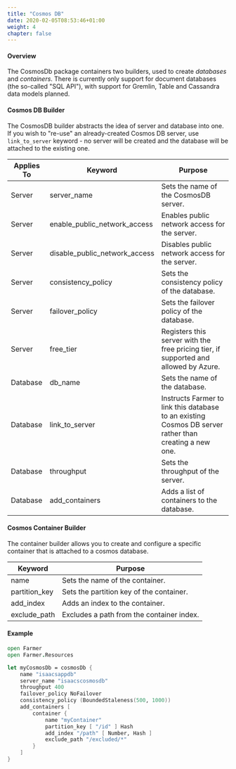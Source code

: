 ```yaml
---
title: "Cosmos DB"
date: 2020-02-05T08:53:46+01:00
weight: 4
chapter: false
---
```


#### Overview
The CosmosDb package containers two builders, used to create *databases* and *containers*. There is currently only support for document databases (the so-called "SQL API"), with support for Gremlin, Table and Cassandra data models planned.

#### Cosmos DB Builder
The CosmosDB builder abstracts the idea of server and database into one. If you wish to "re-use" an already-created Cosmos DB server, use `link_to_server` keyword - no server will be created and the database will be attached to the existing one.

| Applies To | Keyword | Purpose |
|-|-|-|
| Server | server_name | Sets the name of the CosmosDB server. |
| Server | enable_public_network_access | Enables public network access for the server. |
| Server | disable_public_network_access | Disables public network access for the server. |
| Server | consistency_policy | Sets the consistency policy of the database. |
| Server | failover_policy | Sets the failover policy of the database. |
| Server | free_tier | Registers this server with the free pricing tier, if supported and allowed by Azure. |
| Database | db_name | Sets the name of the database. |
| Database | link_to_server | Instructs Farmer to link this database to an existing Cosmos DB server rather than creating a new one. |
| Database | throughput | Sets the throughput of the server. |
| Database | add_containers | Adds a list of containers to the database. |

#### Cosmos Container Builder
The container builder allows you to create and configure a specific container that is attached to a cosmos database.

| Keyword | Purpose |
|-|-|
| name | Sets the name of the container. |
| partition_key | Sets the partition key of the container. |
| add_index | Adds an index to the container. |
| exclude_path | Excludes a path from the container index. |

#### Example
```fsharp
open Farmer
open Farmer.Resources

let myCosmosDb = cosmosDb {
    name "isaacsappdb"
    server_name "isaacscosmosdb"
    throughput 400
    failover_policy NoFailover
    consistency_policy (BoundedStaleness(500, 1000))
    add_containers [
        container {
            name "myContainer"
            partition_key [ "/id" ] Hash
            add_index "/path" [ Number, Hash ]
            exclude_path "/excluded/*"
        }
    ]
}
```